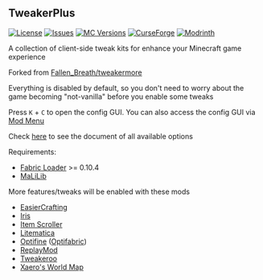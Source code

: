 ## TweakerPlus

[![License](https://img.shields.io/github/license/Ivan-1F/treakerplus.svg)](http://www.gnu.org/licenses/lgpl-3.0.html)
[![Issues](https://img.shields.io/github/issues/Ivan-1F/treakerplus.svg)](https://github.com/Ivan-1F/treakerplus/issues)
[![MC Versions](http://cf.way2muchnoise.eu/versions/For%20MC_tweakerplus_all.svg)](https://www.curseforge.com/minecraft/mc-mods/tweakerplus)
[![CurseForge](http://cf.way2muchnoise.eu/full_tweakerplus_downloads.svg)](https://www.curseforge.com/minecraft/mc-mods/tweakerplus)
[![Modrinth](https://img.shields.io/modrinth/dt/GBeCx05I?label=Modrinth%20Downloads)](https://modrinth.com/mod/tweakerplus)

A collection of client-side tweak kits for enhance your Minecraft game experience

Forked from [Fallen_Breath/tweakermore](https://github.com/Fallen-Breath/tweakermore)

Everything is disabled by default, so you don't need to worry about the game becoming "not-vanilla" before you enable
some tweaks

Press `K` + `C` to open the config GUI. You can also access the config GUI
via [Mod Menu](https://www.curseforge.com/minecraft/mc-mods/modmenu)

Check [here](./docs) to see the document of all available options

Requirements:

- [Fabric Loader](https://fabricmc.net/) >= 0.10.4
- [MaLiLib](https://www.curseforge.com/minecraft/mc-mods/malilib)

More features/tweaks will be enabled with these mods

- [EasierCrafting](https://www.curseforge.com/minecraft/mc-mods/easiercrafting)
- [Iris](https://github.com/IrisShaders/Iris)
- [Item Scroller](https://www.curseforge.com/minecraft/mc-mods/item-scroller)
- [Litematica](https://www.curseforge.com/minecraft/mc-mods/litematica)
- [Optifine](https://www.optifine.net/home) ([Optifabric](https://www.curseforge.com/minecraft/mc-mods/optifabric))
- [ReplayMod](https://www.replaymod.com/)
- [Tweakeroo](https://www.curseforge.com/minecraft/mc-mods/tweakeroo)
- [Xaero's World Map](https://www.curseforge.com/minecraft/mc-mods/xaeros-world-map)
